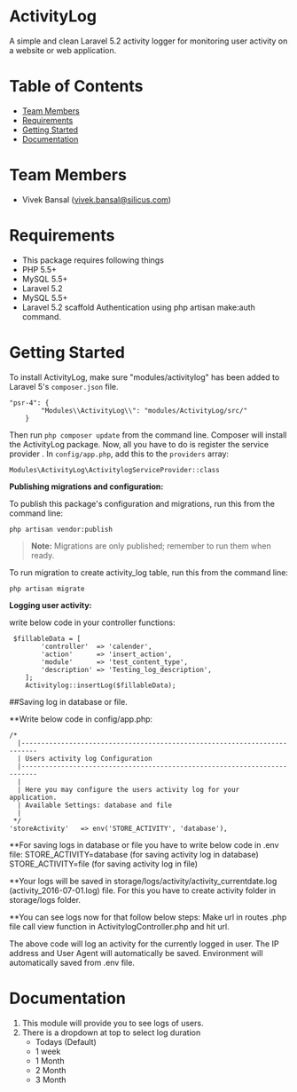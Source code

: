 ActivityLog
===========

A simple and clean Laravel 5.2 activity logger for monitoring user activity on a website or web application.

# Table of Contents
* [Team Members](#team-members)
* [Requirements](#requirements)
* [Getting Started](#getting-started)
* [Documentation](#documentation)

# <a name="team-members"></a>Team Members

* Vivek Bansal (vivek.bansal@silicus.com)

# <a name="requirements"></a>Requirements

* This package requires following things
* PHP 5.5+
* MySQL 5.5+
* Laravel 5.2
* MySQL 5.5+
* Laravel 5.2 scaffold Authentication using php artisan make:auth command.

# <a name="getting-started"></a>Getting Started

To install ActivityLog, make sure "modules/activitylog" has been added to Laravel 5's `composer.json` file.

	"psr-4": {
            "Modules\\ActivityLog\\": "modules/ActivityLog/src/"
        }

Then run `php composer update` from the command line. Composer will install the ActivityLog package. Now, all you have to do is register the service provider . In `config/app.php`, add this to the `providers` array:

	Modules\ActivityLog\ActivitylogServiceProvider::class

**Publishing migrations and configuration:**

To publish this package's configuration and migrations, run this from the command line:

	php artisan vendor:publish

> **Note:** Migrations are only published; remember to run them when ready.

To run migration to create activity_log table, run this from the command line:

	php artisan migrate

**Logging user activity:**

write below code in your controller functions:

	 $fillableData = [
            'controller'  => 'calender',
            'action'      => 'insert_action',
            'module'      => 'test_content_type',
            'description' => 'Testing_log_description',
        ];
        Activitylog::insertLog($fillableData);

##Saving log in database or file.

**Write below code in config/app.php:

	/*
      |--------------------------------------------------------------------------
      | Users activity log Configuration
      |--------------------------------------------------------------------------
      |
      | Here you may configure the users activity log for your application.
      | Available Settings: database and file
      |
     */
    'storeActivity'   => env('STORE_ACTIVITY', 'database'),

**For saving logs in database or file you have to write below code in .env file: STORE_ACTIVITY=database (for saving activity log in database)
STORE_ACTIVITY=file		(for saving activity log in file)

**Your logs will be saved in storage/logs/activity/activity_currentdate.log (activity_2016-07-01.log) file. For this you have to create activity folder in storage/logs folder.

**You can see logs now for that follow below steps:
Make url in routes .php file
call view function in ActivitylogController.php and hit url.

The above code will log an activity for the currently logged in user. The IP address and User Agent will automatically be saved. Environment will automatically saved from .env file.


# <a name="documentation"></a>Documentation
1. This module will provide you to see logs of users.
2. There is a dropdown at top to select log duration
    - Todays (Default)
    - 1 week
    - 1 Month
    - 2 Month
    - 3 Month